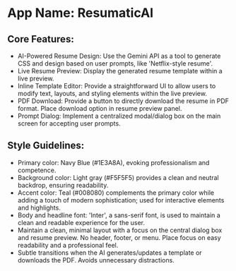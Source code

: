 # **App Name**: ResumaticAI

## Core Features:

- AI-Powered Resume Design: Use the Gemini API as a tool to generate CSS and design based on user prompts, like 'Netflix-style resume'.
- Live Resume Preview: Display the generated resume template within a live preview.
- Inline Template Editor: Provide a straightforward UI to allow users to modify text, layouts, and styling elements within the live preview.
- PDF Download: Provide a button to directly download the resume in PDF format. Place download option in resume preview panel.
- Prompt Dialog: Implement a centralized modal/dialog box on the main screen for accepting user prompts.

## Style Guidelines:

- Primary color: Navy Blue (#1E3A8A), evoking professionalism and competence. 
- Background color: Light gray (#F5F5F5) provides a clean and neutral backdrop, ensuring readability.
- Accent color: Teal (#008080) complements the primary color while adding a touch of modern sophistication; used for interactive elements and highlights.
- Body and headline font: 'Inter', a sans-serif font, is used to maintain a clean and readable experience for the user.
- Maintain a clean, minimal layout with a focus on the central dialog box and resume preview. No header, footer, or menu. Place focus on easy readability and a professional feel.
- Subtle transitions when the AI generates/updates a template or downloads the PDF. Avoids unnecessary distractions.